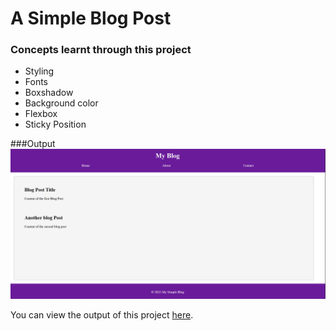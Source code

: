 # A Simple Blog Post

### Concepts learnt through this project

- Styling
- Fonts
- Boxshadow
- Background color
- Flexbox
- Sticky Position

###Output
![image Alt](https://github.com/Chethan-P-Chethu/A-Simple-Blog-Post/blob/c1b0d41838d93f4281e7924369bd6465c058b618/Screenshot.png)

You can view the output of this project [here](file:///C:/Full%20Stack%20Projects/Simple%20Blog%20Post/index.html).
